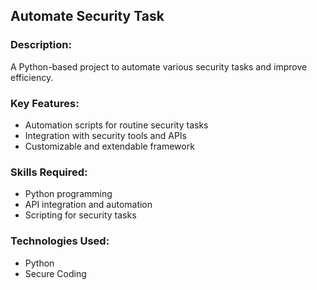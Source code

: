 ## Automate Security Task

### Description: 
A Python-based project to automate various security tasks and improve efficiency.

### Key Features:
* Automation scripts for routine security tasks
* Integration with security tools and APIs
* Customizable and extendable framework

### Skills Required:
* Python programming
* API integration and automation
* Scripting for security tasks

### Technologies Used:
* Python
* Secure Coding
